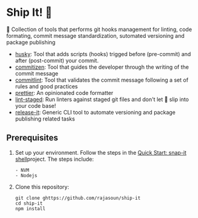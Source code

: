 # Ship It! 🚀

🚀 Collection of tools that performs git hooks management for linting, code formating, commit message standardization, sutomated versioning and package publishing

-   [husky](https://github.com/typicode/husky): Tool that adds scripts (hooks) trigged before (pre-commit) and after (post-commit) your commit.
-   [commitizen](https://github.com/commitizen/cz-cli): Tool that guides the developer through the writing of the commit message
-   [commitlint](https://github.com/conventional-changelog/commitlint): Tool that validates the commit message following a set of rules and good practices
-   [prettier](https://prettier.io/): An opinionated code formatter
-   [lint-staged](https://github.com/okonet/lint-staged): Run linters against staged git files and don't let :poop: slip into your code base!
-   [release-it](https://github.com/release-it/release-it): Generic CLI tool to automate versioning and package publishing related tasks

## Prerequisites

1.  Set up your environment. Follow the steps in the [Quick Start: snap-it shell](/ToDO:pending)project.
    The steps include:

        - NVM
        - Nodejs

1.  Clone this repository:

    ```
    git clone ghttps://github.com/rajasoun/ship-it
    cd ship-it
    npm install
    ```

